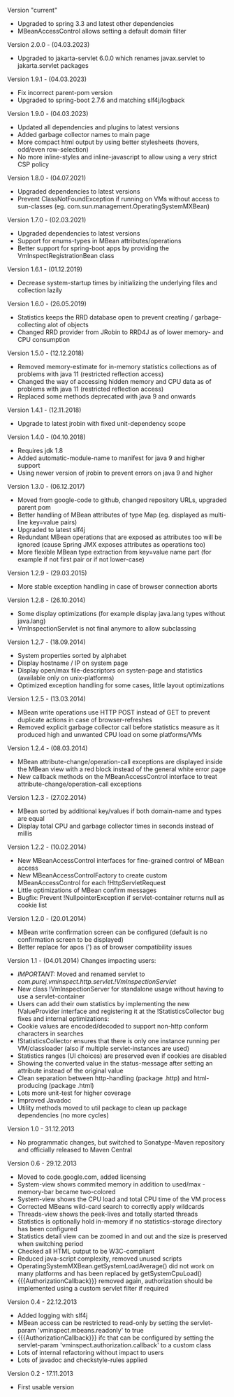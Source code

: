 Version "current"
- Upgraded to spring 3.3 and latest other dependencies
- MBeanAccessControl allows setting a default domain filter

Version 2.0.0 - (04.03.2023)
- Upgraded to jakarta-servlet 6.0.0 which renames javax.servlet to jakarta.servlet packages

Version 1.9.1 - (04.03.2023)
- Fix incorrect parent-pom version
- Upgraded to spring-boot 2.7.6 and matching slf4j/logback

Version 1.9.0 - (04.03.2023)
- Updated all dependencies and plugins to latest versions
- Added garbage collector names to main page
- More compact html output by using better stylesheets (hovers, odd/even row-selection)
- No more inline-styles and inline-javascript to allow using a very strict CSP policy

Version 1.8.0 - (04.07.2021)
 - Upgraded dependencies to latest versions
 - Prevent ClassNotFoundException if running on VMs without access to sun-classes (eg. com.sun.management.OperatingSystemMXBean)

Version 1.7.0 - (02.03.2021)
 - Upgraded dependencies to latest versions
 - Support for enums-types in MBean attributes/operations
 - Better support for spring-boot apps by providing the VmInspectRegistrationBean class

Version 1.6.1 - (01.12.2019)
 - Decrease system-startup times by initializing the underlying files and collection lazily

Version 1.6.0 - (26.05.2019)
 - Statistics keeps the RRD database open to prevent creating / garbage-collecting alot of objects
 - Changed RRD provider from JRobin to RRD4J as of lower memory- and CPU consumption

Version 1.5.0 - (12.12.2018)
 - Removed memory-estimate for in-memory statistics collections as of problems with java 11 (restricted reflection access)
 - Changed the way of accessing hidden memory and CPU data as of problems with java 11 (restricted reflection access)
 - Replaced some methods deprecated with java 9 and onwards

Version 1.4.1 - (12.11.2018)
 - Upgrade to latest jrobin with fixed unit-dependency scope

Version 1.4.0 - (04.10.2018)
 - Requires jdk 1.8
 - Added automatic-module-name to manifest for java 9 and higher support
 - Using newer version of jrobin to prevent errors on java 9 and higher

Version 1.3.0 - (06.12.2017)
 - Moved from google-code to github, changed repository URLs, upgraded parent pom
 - Better handling of MBean attributes of type Map (eg. displayed as multi-line key=value pairs)
 - Upgraded to latest slf4j
 - Redundant MBean operations that are exposed as attributes too will be ignored (cause Spring JMX exposes attributes as operations too)
 - More flexible MBean type extraction from key=value name part (for example if not first pair or if not lower-case)

Version 1.2.9 - (29.03.2015)
 - More stable exception handling in case of browser connection aborts

Version 1.2.8 - (26.10.2014)
 - Some display optimizations (for example display java.lang types without java.lang)
 - VmInspectionServlet is not final anymore to allow subclassing

Version 1.2.7 - (18.09.2014)
 - System properties sorted by alphabet
 - Display hostname / IP on system page
 - Display open/max file-descriptors on systen-page and statistics (available only on unix-platforms)
 - Optimized exception handling for some cases, little layout optimizations

Version 1.2.5 - (13.03.2014)
 - MBean write operations use HTTP POST instead of GET to prevent duplicate actions in case of browser-refreshes
 - Removed explicit garbage collector call before statistics measure as it produced high and unwanted CPU load on some platforms/VMs

Version 1.2.4 - (08.03.2014)
 - MBean attribute-change/operation-call exceptions are displayed inside the MBean view with a red block instead of the general white error page
 - New callback methods on the MBeanAccessControl interface to treat attribute-change/operation-call exceptions

Version 1.2.3 - (27.02.2014)
 - MBean sorted by additional key/values if both domain-name and types are equal
 - Display total CPU and garbage collector times in seconds instead of millis

Version 1.2.2 - (10.02.2014)
 - New MBeanAccessControl interfaces for fine-grained control of MBean access
 - New MBeanAccessControlFactory to create custom MBeanAccessControl for each !HttpServletRequest
 - Little optimizations of MBean confirm messages
 - Bugfix: Prevent !NullpointerException if servlet-container returns null as cookie list

Version 1.2.0 - (20.01.2014)
 - MBean write confirmation screen can be configured (default is no confirmation screen to be displayed)
 - Better replace for apos (&#39;) as of browser compatibility issues


Version 1.1 - (04.01.2014)
Changes impacting users:
 - *IMPORTANT:* Moved and renamed servlet to _com.purej.vminspect.http.servlet.!VmInspectionServlet_
 - New class !VmInspectionServer for standalone usage without having to use a servlet-container
 - Users can add their own statistics by implementing the new !ValueProvider interface and registering it at the !StatisticsCollector bug fixes and internal optimizations:
 - Cookie values are encoded/decoded to support non-http conform characters in searches
 - !StatisticsCollector ensures that there is only one instance running per VM/classloader (also if multiple servlet-instances are used)
 - Statistics ranges (UI choices) are preserved even if cookies are disabled
 - Showing the converted value in the status-message after setting an attribute instead of the original value
 - Clean separation between http-handling (package .http) and html-producing (package .html)
 - Lots more unit-test for higher coverage
 - Improved Javadoc
 - Utility methods moved to util package to clean up package dependencies (no more cycles)


Version 1.0 - 31.12.2013
 - No programmatic changes, but switched to Sonatype-Maven repository and officially released to Maven Central


Version 0.6 - 29.12.2013
 - Moved to code.google.com, added licensing
 - System-view shows commited memory in addition to used/max - memory-bar became two-colored
 - System-view shows the CPU load and total CPU time of the VM process
 - Corrected MBeans wild-card search to correctly apply wildcards
 - Threads-view shows the peek-lives and totally started threads
 - Statistics is optionally hold in-memory if no statistics-storage directory has been configured
 - Statistics detail view can be zoomed in and out and the size is preserved when switching period
 - Checked all HTML output to be W3C-compliant
 - Reduced java-script complexity, removed unused scripts
 - OperatingSystemMXBean.getSystemLoadAverage() did not work on many platforms and has been replaced by getSystemCpuLoad() 
 - {{{AuthorizationCallback}}} removed again, authorization should be implemented using a custom servlet filter if required


Version 0.4 - 22.12.2013
 - Added logging with slf4j
 - MBean access can be restricted to read-only by setting the servlet-param 'vminspect.mbeans.readonly' to true
 - {{{AuthorizationCallback}}} ifc that can be configured by setting the servlet-param 'vminspect.authorization.callback' to a custom class
 - Lots of internal refactoring without impact to users
 - Lots of javadoc and checkstyle-rules applied


Version 0.2 - 17.11.2013
 - First usable version

